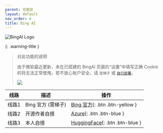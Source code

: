 ```yaml
---
parent: 功能区
layout: default
nav_order: 4
title: Bing AI
---
```

![BingAI Logo](https://ghproxy.com/https://raw.githubusercontent.com/liubanlaobanzhang/study-together-docs/main/assets/bing-logo.png)


{: .warning-title }
> 对此功能的说明
>
> 由于微软最近更新，未在已搭建的 BingAI 页面的“设置”中填写正确 Cookie 的将无法正常使用。若不放心账户安全，请 `挂梯子` 或 [`自行部署`](https://laogou717.com/)。
>
> ![](https://ghproxy.com/https://raw.githubusercontent.com/liubanlaobanzhang/study-together-docs/main/assets/bingai-nocookie.png)

|线路|描述|操作|
|-|-|-|
| 线路1 | Bing 官方 (需梯子)|[Bing 官方](https://chat.bing.com/){: .btn .btn-yellow }|
| 线路2 | 开源作者自搭|[Azure](https://bingai.xiao-gy.tk/web/#/){: .btn .btn-blue }|
| 线路3 | 本人自搭 |[HuggingFace](https://laobanzhang0-bing.hf.space/){: .btn .btn-blue } |